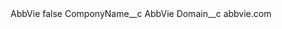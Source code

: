 <?xml version="1.0" encoding="UTF-8"?>
<CustomMetadata xmlns="http://soap.sforce.com/2006/04/metadata" xmlns:xsi="http://www.w3.org/2001/XMLSchema-instance" xmlns:xsd="http://www.w3.org/2001/XMLSchema">
    <label>AbbVie</label>
    <protected>false</protected>
    <values>
        <field>ComponyName__c</field>
        <value xsi:type="xsd:string">AbbVie</value>
    </values>
    <values>
        <field>Domain__c</field>
        <value xsi:type="xsd:string">abbvie.com</value>
    </values>
</CustomMetadata>
